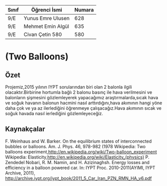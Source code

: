 


Sınıf | Öğrenci İsmi  | Numara
-------|----------------|--------
9/E    | Yunus Emre Ulusen | 628
9/E    | Mehmet Emin Algül | 635
9/E    | Civan Çetin 580   |580

#  (Two Balloons)
## Özet
Projemiz,2015 yılının IYPT sorularından biri olan 2 balonla ilgili olacaktır.Birbirine hortumla bağlı 2 balonu basınç ile hava verilmesini ve balonların şişmesini gözlemleyerek yapacağımız araştırmalarda,sıcak hava ve soğuk havanın balonun hacmini nasıl arttırdığını,hava akımının hangi yöne daha çok ve ya az ilerlediğini öğrenmeye çalışacağız.Hava akımının sıcak ve soğuk havada nasıl ierlediğini gözlemleyeceğiz.

## Kaynakçalar  
F. Weinhaus and W. Barker. On the equilibrium states of interconnected bubbles or balloons. Am. J. Phys. 
46, 978-982 (1978
Wikipedia: Two balloons experiment,http://en.wikipedia.org/wiki/Two-balloon_experiment
Wikipedia: Elasticity,http://en.wikipedia.org/wiki/Elasticity_(physics)
P. Zendedel Nobari, R. M. Namin, and H. Azizinaghsh. Energy losses and efficiency in a balloon powered car. In: IYPT Proc. 2010-2011(AYIMI, IYPT Archive, 2011), http://archive.iypt.org/iypt_book/2011_5_Car_Iran_PZN_RMN_HA_v6.pdf
